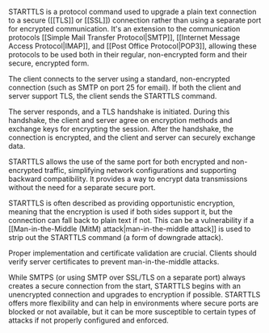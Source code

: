 STARTTLS is a protocol command used to upgrade a plain text connection to a secure ([[TLS]] or [[SSL]]) connection rather than using a separate port for encrypted communication. It's an extension to the communication protocols [[Simple Mail Transfer Protocol|SMTP]], [[Internet Message Access Protocol|IMAP]], and [[Post Office Protocol|POP3]], allowing these protocols to be used both in their regular, non-encrypted form and their secure, encrypted form.

The client connects to the server using a standard, non-encrypted connection (such as SMTP on port 25 for email). If both the client and server support TLS, the client sends the STARTTLS command.

The server responds, and a TLS handshake is initiated. During this handshake, the client and server agree on encryption methods and exchange keys for encrypting the session. After the handshake, the connection is encrypted, and the client and server can securely exchange data.

STARTTLS allows the use of the same port for both encrypted and non-encrypted traffic, simplifying network configurations and supporting backward compatibility. It provides a way to encrypt data transmissions without the need for a separate secure port.

STARTTLS is often described as providing opportunistic encryption, meaning that the encryption is used if both sides support it, but the connection can fall back to plain text if not. This can be a vulnerability if a [[Man-in-the-Middle (MitM) attack|man-in-the-middle attack]] is used to strip out the STARTTLS command (a form of downgrade attack).

Proper implementation and certificate validation are crucial. Clients should verify server certificates to prevent man-in-the-middle attacks.

While SMTPS (or using SMTP over SSL/TLS on a separate port) always creates a secure connection from the start, STARTTLS begins with an unencrypted connection and upgrades to encryption if possible. STARTTLS offers more flexibility and can help in environments where secure ports are blocked or not available, but it can be more susceptible to certain types of attacks if not properly configured and enforced.

